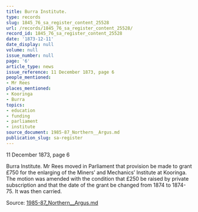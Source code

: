 ```yaml
---
title: Burra Institute.
type: records
slug: 1845_76_sa_register_content_25528
url: /records/1845_76_sa_register_content_25528/
record_id: 1845_76_sa_register_content_25528
date: '1873-12-11'
date_display: null
volume: null
issue_number: null
page: '6'
article_type: news
issue_reference: 11 December 1873, page 6
people_mentioned:
- Mr Rees
places_mentioned:
- Kooringa
- Burra
topics:
- education
- funding
- parliament
- institute
source_document: 1985-87_Northern__Argus.md
publication_slug: sa-register
---
```


11 December 1873, page 6

Burra Institute.  Mr Rees moved in Parliament that provision be made to grant £750 for the enlarging of the Miners’ and Mechanics’ Institute at Kooringa.  The motion was amended with the condition that £250 be raised by private subscription and that the date of the grant be changed from 1874 to 1874-75.  It was then carried.

Source: [1985-87_Northern__Argus.md](/downloads/markdown/1985-87_Northern__Argus.md)
